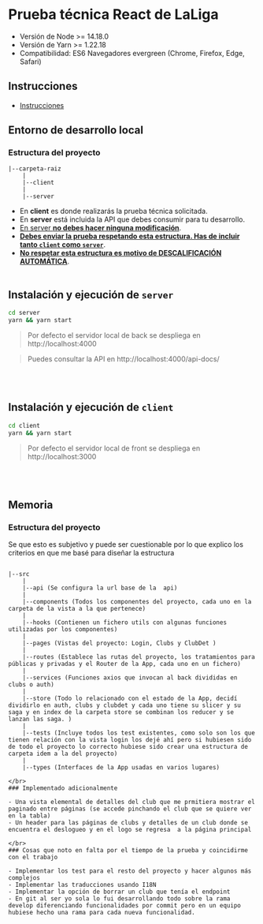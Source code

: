 # Prueba técnica React de LaLiga

- Versión de Node >= 14.18.0
- Versión de Yarn >= 1.22.18
- Compatibilidad: ES6 Navegadores evergreen (Chrome, Firefox, Edge, Safari)

## Instrucciones

- [Instrucciones](client/src/docs/laliga-prueba-tecnica-instrucciones.md)

## Entorno de desarrollo local

### Estructura del proyecto

```text
|--carpeta-raiz
    |
    |--client
    |
    |--server
```

- En **client** es donde realizarás la prueba técnica solicitada.
- En **server** está incluida la API que debes consumir para tu desarrollo.
- <u>En server **no debes hacer ninguna modificación**</u>.
- <u>**Debes enviar la prueba respetando esta estructura. Has de incluir tanto `client` como `server`**</u>.
- <u>**No respetar esta estructura es motivo de DESCALIFICACIÓN AUTOMÁTICA**</u>.
  <br />
  <br />

## Instalación y ejecución de `server`

```bash
cd server
yarn && yarn start

```

> Por defecto el servidor local de back se despliega en http://localhost:4000

> Puedes consultar la API en http://localhost:4000/api-docs/

<br />
<br />

## Instalación y ejecución de `client`

```bash
cd client
yarn && yarn start
```

> Por defecto el servidor local de front se despliega en http://localhost:3000

  <br />
  <br />

## Memoria

### Estructura del proyecto
Se que esto es subjetivo y puede ser cuestionable por lo que explico los criterios en que me basé para diseñar la estructura

```text

|--src
    |
    |--api (Se configura la url base de la  api)
    |
    |--components (Todos los componentes del proyecto, cada uno en la carpeta de la vista a la que pertenece)
    |
    |--hooks (Contienen un fichero utils con algunas funciones utilizadas por los componentes)
    |
    |--pages (Vistas del proyecto: Login, Clubs y ClubDet )
    |
    |--routes (Establece las rutas del proyecto, los tratamientos para públicas y privadas y el Router de la App, cada uno en un fichero)
    |
    |--services (Funciones axios que invocan al back divididas en clubs o auth)
    |
    |--store (Todo lo relacionado con el estado de la App, decidí dividirlo en auth, clubs y clubdet y cada uno tiene su slicer y su saga y en index de la carpeta store se combinan los reducer y se lanzan las saga. )
    |
    |--tests (Incluye todos los test existentes, como solo son los que tienen relación con la vista login los dejé ahí pero si hubiesen sido de todo el proyecto lo correcto hubiese sido crear una estructura de carpeta idem a la del proyecto)
    |
    |--types (Interfaces de la App usadas en varios lugares)

</br>
### Implementado adicionalmente

- Una vista elemental de detalles del club que me prmitiera mostrar el paginado entre páginas (se accede pinchando el club que se quiere ver en la tabla)
- Un header para las páginas de clubs y detalles de un club donde se encuentra el deslogueo y en el logo se regresa  a la página principal

</br>
### Cosas que noto en falta por el tiempo de la prueba y coincidirme con el trabajo

- Implementar los test para el resto del proyecto y hacer algunos más complejos
- Implementar las traducciones usando I18N
- Implementar la opción de borrar un club que tenía el endpoint
- En git al ser yo sola lo fui desarrollando todo sobre la rama develop diferenciando funcionalidades por commit pero en un equipo hubiese hecho una rama para cada nueva funcionalidad.
```

